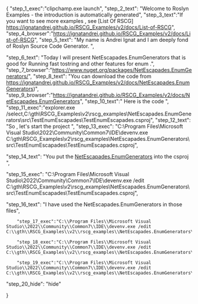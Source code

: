 {
    "step_1_exec":"clipchamp.exe launch",
    "step_2_text": "Welcome to Roslyn Examples - the introduction is automatically generated",
    "step_3_text":"If you want to see more examples , see  [List Of RSCG] https://ignatandrei.github.io/RSCG_Examples/v2/docs/List-of-RSCG",
    "step_4_browser":"https://ignatandrei.github.io/RSCG_Examples/v2/docs/List-of-RSCG",
    "step_5_text": "My name is Andrei Ignat and I am deeply fond of Roslyn Source Code Generator. ",

"step_6_text": "Today I will present NetEscapades.EnumGenerators  that is good for Running fast tostring and other  features for enum .",
"step_7_browser":"https://www.nuget.org/packages/NetEscapades.EnumGenerators/",
"step_8_text": "You can download the code from https://ignatandrei.github.io/RSCG_Examples/v2/docs/NetEscapades.EnumGenerators)",
"step_9_browser":"https://ignatandrei.github.io/RSCG_Examples/v2/docs/NetEscapades.EnumGenerators",
"step_10_text":" Here is the code ",
"step_11_exec":"explorer.exe /select,C:\\gth\\RSCG_Examples\\v2\\rscg_examples\\NetEscapades.EnumGenerators\\src\\TestEnumEscapades\\TestEnumEscapades.csproj",
"step_12_text": "So , let's start the project ",
"step_13_exec": "C:\\Program Files\\Microsoft Visual Studio\\2022\\Community\\Common7\\IDE\\devenv.exe C:\\gth\\RSCG_Examples\\v2\\rscg_examples\\NetEscapades.EnumGenerators\\src\\TestEnumEscapades\\TestEnumEscapades.csproj",

"step_14_text": "You put the  [NetEscapades.EnumGenerators](https://www.nuget.org/packages/NetEscapades.EnumGenerators/) into the csproj ",

"step_15_exec": "C:\\Program Files\\Microsoft Visual Studio\\2022\\Community\\Common7\\IDE\\devenv.exe /edit C:\\gth\\RSCG_Examples\\v2\\rscg_examples\\NetEscapades.EnumGenerators\\src\\TestEnumEscapades\\TestEnumEscapades.csproj",

"step_16_text": "I have used the NetEscapades.EnumGenerators in those files",


        "step_17_exec":"C:\\Program Files\\Microsoft Visual Studio\\2022\\Community\\Common7\\IDE\\devenv.exe /edit C:\\gth\\RSCG_Examples\\v2\\rscg_examples\\NetEscapades.EnumGenerators\\src\\TestEnumEscapades\\AddToCoffee.cs",
    
        "step_18_exec":"C:\\Program Files\\Microsoft Visual Studio\\2022\\Community\\Common7\\IDE\\devenv.exe /edit C:\\gth\\RSCG_Examples\\v2\\rscg_examples\\NetEscapades.EnumGenerators\\src\\TestEnumEscapades\\InstallType.cs",
    
        "step_19_exec":"C:\\Program Files\\Microsoft Visual Studio\\2022\\Community\\Common7\\IDE\\devenv.exe /edit C:\\gth\\RSCG_Examples\\v2\\rscg_examples\\NetEscapades.EnumGenerators\\src\\TestEnumEscapades\\Program.cs",
    
"step_20_hide": "hide"


}